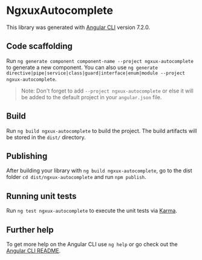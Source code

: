 # NgxuxAutocomplete

This library was generated with [Angular CLI](https://github.com/angular/angular-cli) version 7.2.0.

## Code scaffolding

Run `ng generate component component-name --project ngxux-autocomplete` to generate a new component. You can also use `ng generate directive|pipe|service|class|guard|interface|enum|module --project ngxux-autocomplete`.
> Note: Don't forget to add `--project ngxux-autocomplete` or else it will be added to the default project in your `angular.json` file. 

## Build

Run `ng build ngxux-autocomplete` to build the project. The build artifacts will be stored in the `dist/` directory.

## Publishing

After building your library with `ng build ngxux-autocomplete`, go to the dist folder `cd dist/ngxux-autocomplete` and run `npm publish`.

## Running unit tests

Run `ng test ngxux-autocomplete` to execute the unit tests via [Karma](https://karma-runner.github.io).

## Further help

To get more help on the Angular CLI use `ng help` or go check out the [Angular CLI README](https://github.com/angular/angular-cli/blob/master/README.md).
